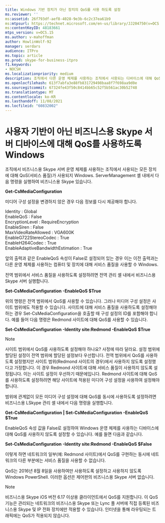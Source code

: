 ```yaml
---
title: Windows 기반 장치가 아닌 장치의 QoS를 사용 하도록 설정
ms.reviewer: ''
ms:assetid: 26f793df-aef8-4028-9e3b-6c2c37ea61b9
ms:mtpsurl: https://technet.microsoft.com/en-us/library/JJ204750(v=OCS.15)
ms:contentKeyID: 48183661
mtps_version: v=OCS.15
ms.author: v-mahoffman
author: HowlinWolf-92
manager: serdars
audience: ITPro
ms.topic: article
ms.prod: skype-for-business-itpro
f1.keywords:
- NOCSH
ms.localizationpriority: medium
description: 조직에서 다른 운영 체제를 사용하는 조직에서 사용되는 디바이스에 대해 QoS를 사용하도록 설정하는 방법을 Windows.
ms.openlocfilehash: 613f7abfa3e88fb831729498baa8f7f698aa9d0e
ms.sourcegitcommit: 67324fe43f50c8414bb65c52f5b561ac30b52748
ms.translationtype: MT
ms.contentlocale: ko-KR
ms.lasthandoff: 11/08/2021
ms.locfileid: "60832002"
---
```

# <a name="enabling-qos-in-skype-for-business-server-for-devices-that-are-not-based-on-windows"></a>사용자 기반이 아닌 비즈니스용 Skype 서버 디바이스에 대해 QoS를 사용하도록 Windows


조직에서 비즈니스용 Skype 서버 운영 체제를 사용하는 조직에서 사용되는 모든 장치에 대해 QoS(서비스 품질)가 사용되지 Windows. ServerManagement 셸 내에서 다음 명령을 실행하여 비즈니스용 Skype 있습니다.

**Get-CsMediaConfiguration**

미디어 구성 설정을 변경하지 않은 경우 다음 정보를 다시 제공해야 합니다.

Identity : Global<br/>
EnableQoS : False<br/>
EncryptionLevel : RequireEncryption<br/>
EnableSiren : False<br/>
MaxVideoRateAllowed : VGA600K<br/>
EnableG722StereoCodec : True<br/>
EnableH264Codec : True<br/>
EnableAdaptiveBandwidthEstimation : True<br/>

앞의 출력과 같은 EnableQoS 속성이 False로 설정되어 있는 경우 이는 이전 출력과는 다른 운영 체제를 사용하는 컴퓨터 및 장치에 대해 서비스 품질을 사용할 수 Windows.

전역 범위에서 서비스 품질을 사용하도록 설정하려면 전역 관리 셸 내에서 비즈니스용 Skype 서버 실행합니다.

**Set-CsMediaConfiguration -EnableQoS $True**

위의 명령은 전역 범위에서 QoS를 사용할 수 있습니다. 그러나 미디어 구성 설정은 사이트 범위에도 적용할 수 있습니다. 사이트에 대해 서비스 품질을 사용하도록 설정해야 하는 경우 Set-CsMediaConfiguration을 호출할 때 구성 설정의 ID를 포함해야 합니다. 예를 들어 다음 명령은 Redmond 사이트에 대해 QoS를 사용할 수 있습니다.

**Set-CsMediaConfiguration -Identity site:Redmond -EnableQoS $True**


> [!NOTE]
> 사이트 범위에서 QoS를 사용하도록 설정해야 하나요? 사정에 따라 달라요. 설정 범위에 할당된 설정이 전역 범위에 할당된 설정보다 우선합니다. 전역 범위에서 QoS를 사용하도록 설정했지만 사이트 범위(Redmond 사이트의 경우)에서 사용하지 않도록 설정했다고 가정합니다. 이 경우 Redmond 사이트에 대해 서비스 품질이 사용하지 않도록 설정됩니다. 이는 사이트 설정이 우선하기 때문에입니다. Redmond 사이트에 대해 QoS를 사용하도록 설정하려면 해당 사이트에 적용된 미디어 구성 설정을 사용하여 설정해야 합니다.


범위에 관계없이 모든 미디어 구성 설정에 대해 QoS를 동시에 사용하도록 설정하려면 비즈니스용 LSkype 관리 셸 내에서 다음 명령을 실행합니다.

**Get-CsMediaConfiguration | Set-CsMediaConfiguration -EnableQoS $True**

EnableQoS 속성 값을 False로 설정하여 Windows 운영 체제를 사용하는 디바이스에 대해 QoS를 사용하지 않도록 설정할 수 있습니다. 예를 들면 다음과 같습니다.

**Set-CsMediaConfiguration -Identity site:Redmond -EnableQoS $False**

이렇게 하면 네트워크의 일부(예: Redmond 사이트)에서 QoS를 구현하는 동시에 네트워크의 다른 부분에는 서비스 품질을 사용할 수 없습니다.

QoS는 2016년 8월 8일을 사용하여만 사용하도록 설정하고 사용하지 않도록 Windows PowerShell. 이러한 옵션은 제어판의 비즈니스용 Skype 서버 없습니다.

> [!NOTE]
> 비즈니스용 Skype iOS 버전 6.17 이상용 클라이언트에서 QoS를 지원합니다.  이 QoS 기능은 관리되는 네트워크의 비즈니스용 Skype 또는 Lync 풀 서버에 직접 등록된 비즈니스용 Skype 및 IP 전화 장치에만 적용할 수 있습니다. 인터넷을 통해 라우팅되는 트래픽에는 QoS가 적용되지 않습니다.
